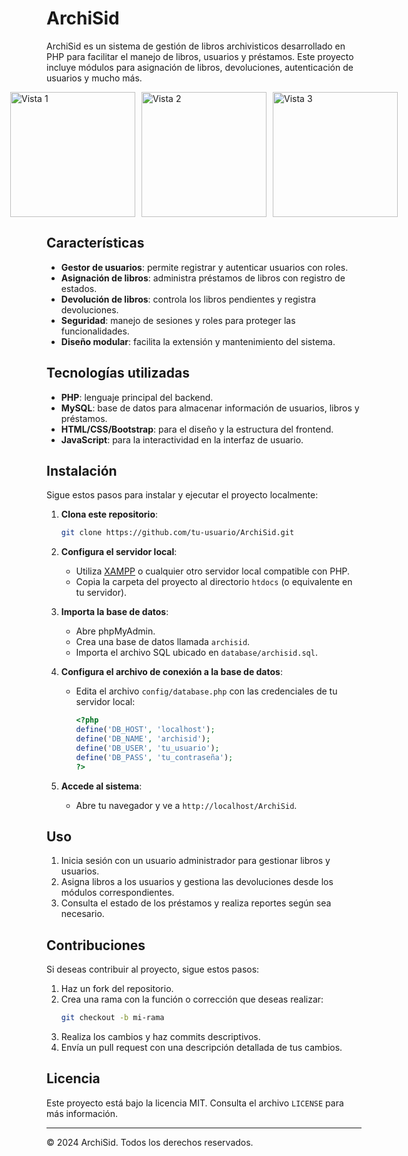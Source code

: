 # ArchiSid

ArchiSid es un sistema de gestión de libros archivisticos desarrollado en PHP para facilitar el manejo de libros, usuarios y préstamos. Este proyecto incluye módulos para asignación de libros, devoluciones, autenticación de usuarios y mucho más.

<div style="display: flex; justify-content: center; align-items: center; gap: 10px;">
    <img src="https://github.com/user-attachments/assets/4d104acc-a86e-456f-8c07-3f62d11f26e7" alt="Vista 1" style="width: 200px; height: auto;">
    <img src="https://github.com/user-attachments/assets/0bb2b756-8505-4f8b-8e6f-862e86c13a34" alt="Vista 2" style="width: 200px; height: auto;">
    <img src="https://github.com/user-attachments/assets/955d39e5-f27b-4599-89c0-f364b6a172e9" alt="Vista 3" style="width: 200px; height: auto;">
</div>

## Características
- **Gestor de usuarios**: permite registrar y autenticar usuarios con roles.
- **Asignación de libros**: administra préstamos de libros con registro de estados.
- **Devolución de libros**: controla los libros pendientes y registra devoluciones.
- **Seguridad**: manejo de sesiones y roles para proteger las funcionalidades.
- **Diseño modular**: facilita la extensión y mantenimiento del sistema.

## Tecnologías utilizadas
- **PHP**: lenguaje principal del backend.
- **MySQL**: base de datos para almacenar información de usuarios, libros y préstamos.
- **HTML/CSS/Bootstrap**: para el diseño y la estructura del frontend.
- **JavaScript**: para la interactividad en la interfaz de usuario.

## Instalación
Sigue estos pasos para instalar y ejecutar el proyecto localmente:

1. **Clona este repositorio**:
   ```bash
   git clone https://github.com/tu-usuario/ArchiSid.git
   ```

2. **Configura el servidor local**:
   - Utiliza [XAMPP](https://www.apachefriends.org/) o cualquier otro servidor local compatible con PHP.
   - Copia la carpeta del proyecto al directorio `htdocs` (o equivalente en tu servidor).

3. **Importa la base de datos**:
   - Abre phpMyAdmin.
   - Crea una base de datos llamada `archisid`.
   - Importa el archivo SQL ubicado en `database/archisid.sql`.

4. **Configura el archivo de conexión a la base de datos**:
   - Edita el archivo `config/database.php` con las credenciales de tu servidor local:
     ```php
     <?php
     define('DB_HOST', 'localhost');
     define('DB_NAME', 'archisid');
     define('DB_USER', 'tu_usuario');
     define('DB_PASS', 'tu_contraseña');
     ?>
     ```

5. **Accede al sistema**:
   - Abre tu navegador y ve a `http://localhost/ArchiSid`.

## Uso
1. Inicia sesión con un usuario administrador para gestionar libros y usuarios.
2. Asigna libros a los usuarios y gestiona las devoluciones desde los módulos correspondientes.
3. Consulta el estado de los préstamos y realiza reportes según sea necesario.

## Contribuciones
Si deseas contribuir al proyecto, sigue estos pasos:

1. Haz un fork del repositorio.
2. Crea una rama con la función o corrección que deseas realizar:
   ```bash
   git checkout -b mi-rama
   ```
3. Realiza los cambios y haz commits descriptivos.
4. Envía un pull request con una descripción detallada de tus cambios.

## Licencia
Este proyecto está bajo la licencia MIT. Consulta el archivo `LICENSE` para más información.

---

© 2024 ArchiSid. Todos los derechos reservados.

